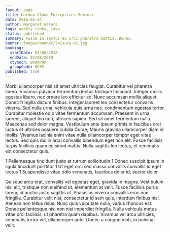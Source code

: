 ```yaml
---
layout: page
title: Harmon Cloud Enterprises Seminar
date: 2016-05-24
author: Margaret Waters
tags: weekly links, java
status: published
summary: Fusce in lectus eu orci pharetra mattis. Donec.
banner: images/banner/leisure-01.jpg
booking:
  startDate: 03/06/2018
  endDate: 03/08/2018
  ctyhocn: BKRAPHX
  groupCode: HCES
published: true
---
```

Morbi ullamcorper nisl sit amet ultricies feugiat. Curabitur vel pharetra libero. Vivamus pulvinar fermentum lectus tristique tincidunt. Integer mollis egestas libero, nec ornare leo efficitur ac. Nunc accumsan mollis aliquet. Donec fringilla dictum finibus. Integer laoreet leo consectetur convallis viverra. Sed nulla urna, vehicula quis urna nec, condimentum egestas tortor. Curabitur molestie odio vitae fermentum accumsan. Praesent in urna laoreet, aliquet leo non, ultrices sapien. Sed sit amet fermentum nulla.
Maecenas sed dolor magna. Vestibulum ante ipsum primis in faucibus orci luctus et ultrices posuere cubilia Curae; Mauris gravida ullamcorper diam id mollis. Vivamus lacinia enim vitae nulla ullamcorper tempor eget vitae lectus. Sed quis dui in arcu convallis bibendum eget non elit. Fusce facilisis turpis facilisis quam euismod mattis. Nulla sagittis leo lectus, et venenatis est consectetur quis.

1 Pellentesque tincidunt justo at rutrum sollicitudin
1 Donec suscipit ipsum in ligula tincidunt porttitor
1 Ut eget orci sed massa convallis convallis id eget lectus
1 Suspendisse vitae odio venenatis, faucibus dolor id, auctor dolor.

Quisque arcu erat, convallis vel egestas eget, gravida in magna. Vestibulum nisi elit, tristique non eleifend ut, elementum at velit. Fusce facilisis purus lorem, id auctor justo sagittis ut. Phasellus viverra convallis eros non fringilla. Curabitur velit nisi, consectetur id sem quis, interdum finibus nisl. Aenean non tellus risus. Nunc quis vulputate nulla, varius rhoncus est. Donec pellentesque nisi non nisi imperdiet fringilla. Nulla vehicula metus vitae orci facilisis, ut pharetra quam dapibus. Vivamus vel arcu ultricies, venenatis tortor vel, ullamcorper ante. Donec a congue nibh, in pulvinar velit.
